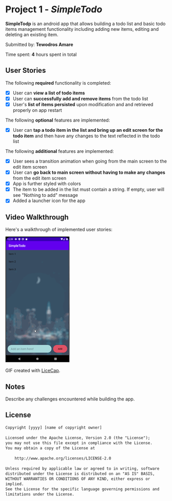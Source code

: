 # Project 1 - *SimpleTodo*

**SimpleTodp** is an android app that allows building a todo list and basic todo items management functionality including adding new items, editing and deleting an existing item.

Submitted by: **Tewodros Amare**

Time spent: **4** hours spent in total

## User Stories

The following **required** functionality is completed:

* [x] User can **view a list of todo items**
* [x] User can **successfully add and remove items** from the todo list
* [x] User's **list of items persisted** upon modification and and retrieved properly on app restart

The following **optional** features are implemented:

* [x] User can **tap a todo item in the list and bring up an edit screen for the todo item** and then have any changes to the text reflected in the todo list

The following **additional** features are implemented:

* [x] User sees a transition animation when going from the main screen to the edit item screen
* [x] User can **go back to main screen without having to make any changes** from the edit item screen
* [x] App is further styled with colors
* [x] The item to be added in the list must contain a string. If empty, user will see "Nothing to add" message
* [x] Added a launcher icon for the app
 
## Video Walkthrough

Here's a walkthrough of implemented user stories:

<img src='TodoWalkThrough.gif' title='Video Walkthrough' width='200' alt='Video Walkthrough' />

GIF created with [LiceCap](http://www.cockos.com/licecap/).

## Notes

Describe any challenges encountered while building the app.

## License

    Copyright [yyyy] [name of copyright owner]

    Licensed under the Apache License, Version 2.0 (the "License");
    you may not use this file except in compliance with the License.
    You may obtain a copy of the License at

        http://www.apache.org/licenses/LICENSE-2.0

    Unless required by applicable law or agreed to in writing, software
    distributed under the License is distributed on an "AS IS" BASIS,
    WITHOUT WARRANTIES OR CONDITIONS OF ANY KIND, either express or implied.
    See the License for the specific language governing permissions and
    limitations under the License.

